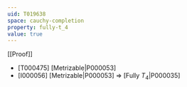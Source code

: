 ```yaml
---
uid: T019638
space: cauchy-completion
property: fully-t_4
value: true
---
```

[[Proof]]

* [T000475] [Metrizable|P000053]
* [I000056] [Metrizable|P000053] => [Fully $T_4$|P000035]

